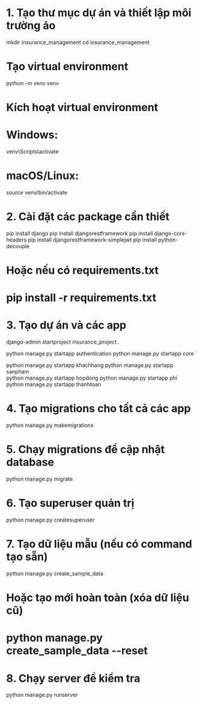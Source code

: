 # 1. Tạo thư mục dự án và thiết lập môi trường ảo
mkdir insurance_management
cd insurance_management

# Tạo virtual environment
python -m venv venv

# Kích hoạt virtual environment
# Windows:
venv\Scripts\activate
# macOS/Linux:
source venv/bin/activate

# 2. Cài đặt các package cần thiết
pip install django
pip install djangorestframework
pip install django-cors-headers
pip install djangorestframework-simplejwt
pip install python-decouple

# Hoặc nếu có requirements.txt
# pip install -r requirements.txt

# 3. Tạo dự án và các app
django-admin startproject insurance_project .

python manage.py startapp authentication
python manage.py startapp core

python manage.py startapp khachhang
python manage.py startapp sanpham  
python manage.py startapp hopdong
python manage.py startapp phi
python manage.py startapp thanhtoan

# 4. Tạo migrations cho tất cả các app
python manage.py makemigrations

# 5. Chạy migrations để cập nhật database
python manage.py migrate

# 6. Tạo superuser quản trị
python manage.py createsuperuser

# 7. Tạo dữ liệu mẫu (nếu có command tạo sẵn)
python manage.py create_sample_data

# Hoặc tạo mới hoàn toàn (xóa dữ liệu cũ)
# python manage.py create_sample_data --reset

# 8. Chạy server để kiểm tra
python manage.py runserver
